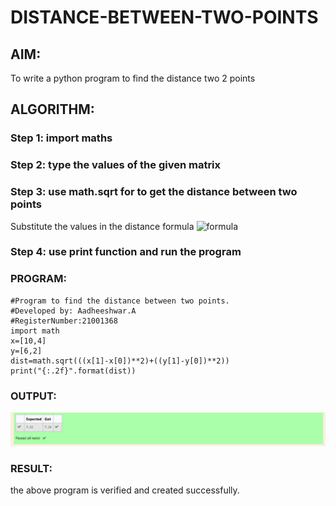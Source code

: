 # DISTANCE-BETWEEN-TWO-POINTS

## AIM:
To write a python program to find the distance two 2 points
## ALGORITHM:
### Step 1: import maths
### Step 2: type the values of the given matrix
### Step 3: use math.sqrt for to get the distance between two points
Substitute the values in the distance formula  ![formula](/formula.jpg)
### Step 4: use print function and run the program  
### PROGRAM:
~~~
#Program to find the distance between two points.
#Developed by: Aadheeshwar.A
#RegisterNumber:21001368
import math
x=[10,4]
y=[6,2]
dist=math.sqrt(((x[1]-x[0])**2)+((y[1]-y[0])**2))
print("{:.2f}".format(dist))
~~~
  


### OUTPUT:
![GitHub Logo](distance.PNG)


### RESULT:
the above program is verified and created successfully.
